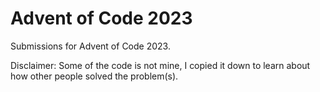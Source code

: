 # Advent of Code 2023

Submissions for Advent of Code 2023.

Disclaimer: Some of the code is not mine, I copied it down to learn about how other people solved the problem(s).
